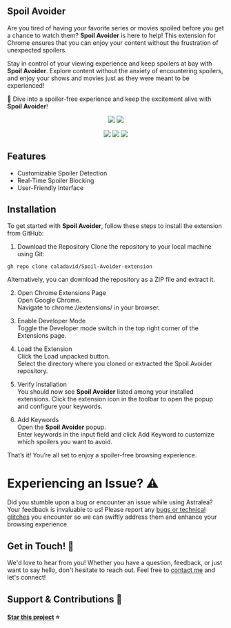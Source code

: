 ## Spoil Avoider

Are you tired of having your favorite series or movies spoiled before you get a chance to watch them?  **Spoil Avoider** is here to help! This extension for Chrome ensures that you can enjoy your content without the frustration of unexpected spoilers.

Stay in control of your viewing experience and keep spoilers at bay with **Spoil Avoider**. Explore content without the anxiety of encountering spoilers, and enjoy your shows and movies just as they were meant to be experienced!

🌟 Dive into a spoiler-free experience and keep the excitement alive with **Spoil Avoider**!

<p align="center">
  <a href="#"><img src="https://github.com/user-attachments/assets/1ff8372a-2acd-481a-a542-bbdf1996c081"/></a>
  <a href="#"><img src="https://github.com/user-attachments/assets/35f062d4-e71d-4750-a68d-1d36873a519f"/></a>
</p>

<p align="center">
  <a href="#"><img src="https://img.shields.io/badge/HTML5-E34F26?style=for-the-badge&logo=html5&logoColor=white"/></a>
  <a href="#"><img src="https://img.shields.io/badge/CSS3-1572B6?style=for-the-badge&logo=css3&logoColor=white"/></a>
  <a href="#"><img src="https://img.shields.io/badge/JavaScript-323330?style=for-the-badge&logo=javascript&logoColor=F7DF1E"/></a>
</p>


## Features 

- Customizable Spoiler Detection
- Real-Time Spoiler Blocking
- User-Friendly Interface

## Installation

To get started with **Spoil Avoider**, follow these steps to install the extension from GitHub:

1. Download the Repository
Clone the repository to your local machine using Git:

```
gh repo clone caladavid/Spoil-Avoider-extension
```
Alternatively, you can download the repository as a ZIP file and extract it.

2. Open Chrome Extensions Page <br/>
Open Google Chrome. <br/>
Navigate to chrome://extensions/ in your browser.

4. Enable Developer Mode <br/>
Toggle the Developer mode switch in the top right corner of the Extensions page.


5. Load the Extension <br/>
Click the Load unpacked button. <br/>
Select the directory where you cloned or extracted the Spoil Avoider repository.


6. Verify Installation <br/>
You should now see **Spoil Avoider** listed among your installed extensions. Click the extension icon in the toolbar to open the popup and configure your keywords.

7. Add Keywords <br/>
Open the **Spoil Avoider** popup. <br/>
Enter keywords in the input field and click Add Keyword to customize which spoilers you want to avoid. <br/>

That’s it! You’re all set to enjoy a spoiler-free browsing experience.



# Experiencing an Issue? ⚠️

Did you stumble upon a bug or encounter an issue while using Astralea? Your feedback is invaluable to us! Please report any [bugs or technical glitches](https://github.com/caladavid/Spoil-Avoider-extension/issues)  you encounter so we can swiftly address them and enhance your browsing experience. 

## Get in Touch! 📩

We'd love to hear from you! Whether you have a question, feedback, or just want to say hello, don't hesitate to reach out. Feel free to [contact me](https://github.com/caladavid) and let's connect!  

## Support & Contributions 🤲

#### [Star this project](https://github.com/caladavid/Spoil-Avoider-extension) ⭐️
